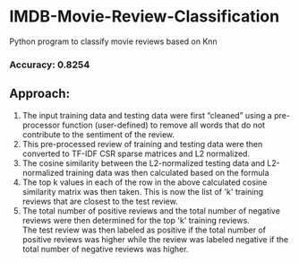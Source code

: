 # IMDB-Movie-Review-Classification
Python program to classify movie reviews based on Knn

### Accuracy: 0.8254

## Approach:
1.  The input training data and testing data were first “cleaned” using a pre-processor function (user-defined) to remove all words that do not contribute to the sentiment of the review.
2.  This pre-processed review of training and testing data were then converted to TF-IDF CSR sparse matrices and L2 normalized.
3.  The cosine similarity between the L2-normalized testing data and L2-normalized training data was then calculated based on the formula
4.  The top k values in each of the row in the above calculated cosine similarity matrix was then taken. This is now the list of 'k' training reviews that are closest to the test review. 
5.  The total number of positive reviews and the total number of negative reviews were then determined for the top 'k' training reviews.   
    The test review was then labeled as positive if the total number of positive reviews was higher while the review was labeled               negative if the total number of negative reviews was higher.
